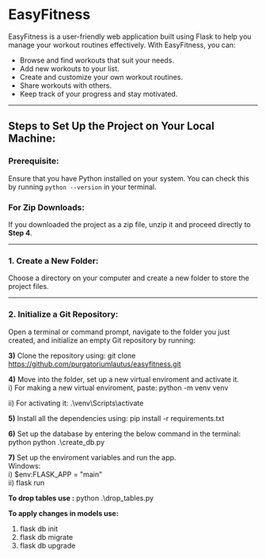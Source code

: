 # EasyFitness

EasyFitness is a user-friendly web application built using Flask to help you manage your workout routines effectively. With EasyFitness, you can:  
- Browse and find workouts that suit your needs.  
- Add new workouts to your list.  
- Create and customize your own workout routines.  
- Share workouts with others.  
- Keep track of your progress and stay motivated.  

---

## Steps to Set Up the Project on Your Local Machine:

### Prerequisite:  
Ensure that you have Python installed on your system. You can check this by running `python --version` in your terminal.

### For Zip Downloads:  
If you downloaded the project as a zip file, unzip it and proceed directly to **Step 4**.

---

### 1. Create a New Folder:
Choose a directory on your computer and create a new folder to store the project files.

---

### 2. Initialize a Git Repository:
Open a terminal or command prompt, navigate to the folder you just created, and initialize an empty Git repository by running:  


**3)** Clone the repository using:
   git clone https://github.com/purgatoriumlautus/easyfitness.git  

**4)** Move into the folder, set up a new virtual enviroment and activate it.  
   i) For making a new virtual enviroment, paste:
   python -m venv venv  
   
   ii) For activating it:
   .\venv\Scripts\activate

**5)** Install all the dependencies using:
pip install -r requirements.txt

**6)** Set up the database by entering the below command  in the terminal:
python python .\create_db.py

**7)** Set up the enviroment variables and run the app.  
   Windows:  
   i) $env:FLASK_APP = "main"  
   ii) flask run  


**To drop tables use :** python .\drop_tables.py 

**To apply changes in models use:**
   1) flask db init
   2) flask db migrate 
   3) flask db upgrade
